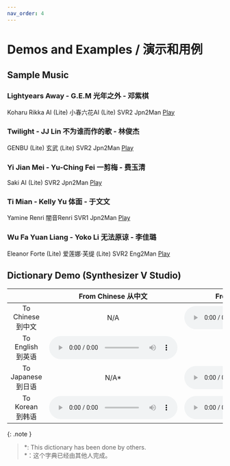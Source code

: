 ```yaml
---
nav_order: 4
---
```



# Demos and Examples / 演示和用例 

## Sample Music

### Lightyears Away - G.E.M      光年之外 - 邓紫棋  
  
Koharu Rikka AI (Lite) 小春六花AI (Lite)      SVR2 Jpn2Man
[Play](https://player.bilibili.com/player.html?bvid=BV1sf4y1x7Ea)


### Twilight - JJ Lin      不为谁而作的歌 - 林俊杰  
  
GENBU (Lite) 玄武 (Lite)      SVR2 Jpn2Man
[Play](https://player.bilibili.com/player.html?bvid=BV1y54y1U7Re)


### Yi Jian Mei - Yu-Ching Fei      一剪梅 - 费玉清  
  
Saki AI (Lite)      SVR2 Jpn2Man
[Play](https://player.bilibili.com/player.html?bvid=BV1rp4y1v7Hj)


### Ti Mian - Kelly Yu      体面 - 于文文  
  
Yamine Renri 闇音Renri      SVR1 Jpn2Man
[Play](https://player.bilibili.com/player.html?bvid=BV1k54y1675S)


### Wu Fa Yuan Liang - Yoko Li      无法原谅 - 李佳璐  
  
Eleanor Forte (Lite) 爱莲娜·芙缇 (Lite)      SVR2 Eng2Man
[Play](https://player.bilibili.com/player.html?bvid=BV1Ta4y1x7P7)



## Dictionary Demo (Synthesizer V Studio)

|   | From Chinese 从中文 | From English 从英语 | From Japanese 从日语  |
|:---:|:---:|:---:|:---:|
| To Chinese 到中文 | N/A |<audio controls><source src="/synthv-dictionaries/assets/E2M.ogg" type="audio/ogg"></audio>|<audio controls><source src="/synthv-dictionaries/assets/J2M.ogg" type="audio/ogg"></audio>|
| To English 到英语 |<audio controls><source src="/synthv-dictionaries/assets/M2E.ogg" type="audio/ogg"></audio>| N/A |<audio controls><source src="/synthv-dictionaries/assets/J2E.ogg" type="audio/ogg"></audio>|
| To Japanese 到日语 | N/A* |<audio controls><source src="/synthv-dictionaries/assets/E2J.ogg" type="audio/ogg"></audio>| N/A |
| To Korean 到韩语 |<audio controls><source src="/synthv-dictionaries/assets/M2K.ogg" type="audio/ogg"></audio>|<audio controls><source src="/synthv-dictionaries/assets/E2K.ogg" type="audio/ogg"></audio>|<audio controls><source src="/synthv-dictionaries/assets/J2K.ogg" type="audio/ogg"></audio>|

{: .note } 
> *: This dictionary has been done by others.  
> *：这个字典已经由其他人完成。


